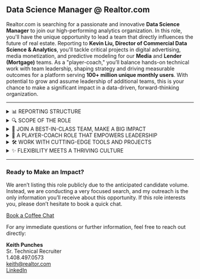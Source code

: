 ## Data Science Manager @ Realtor.com

Realtor.com is searching for a passionate and innovative **Data Science Manager** to join our high-performing analytics organization. In this role, you'll have the unique opportunity to lead a team that directly influences the future of real estate. Reporting to **Kevin Liu, Director of Commercial Data Science & Analytics**, you'll tackle critical projects in digital advertising, media monetization, and predictive modeling for our **Media** and **Lender (Mortgage)** teams. As a "player-coach," you’ll balance hands-on technical work with team leadership, shaping strategy and driving measurable outcomes for a platform serving **100+ million unique monthly users**. With potential to grow and assume leadership of additional teams, this is your chance to make a significant impact in a data-driven, forward-thinking organization.

---

<details>
  <summary>📊 REPORTING STRUCTURE</summary>
<br>
  
  **Who You Report To**  
  ⮡ This role reports directly to **Kevin Liu, Director of Commercial Data Science & Analytics**, and operates within Realtor.com’s **Data Science & Analytics organization**, strategically aligned under the **CFO**.  

  **Why It Matters**  
  ⮡ RDC aligns data science with financial strategy to drive high-impact decisions that optimize revenue and growth. With this structure, you’ll not only gain visibility but also work closely with stakeholders across marketing, product, and media teams to influence decisions at the highest level.
</details>

<details>
  <summary>🔍 SCOPE OF THE ROLE</summary>
  <br>

  **Initial Responsibilities**  
  ⮡ Lead the **Media** and **Lender (Mortgage)** teams, focusing on optimizing media spend through predictive modeling, improving monetization strategies, and leveraging advanced experimentation techniques like multi-armed bandit models.  

  **Potential for Growth**  
  ⮡ If you perform exceptionally, you may have the opportunity to expand your scope to include the **Marketing Data Science team**, working on exciting challenges like consumer segmentation, media mix modeling, and personalization at scale. RDC loves to grow talent, and this role has clear pathways for leadership development.
</details>

<details>
  <summary>🌟 JOIN A BEST-IN-CLASS TEAM, MAKE A BIG IMPACT</summary>
  <br>

  ⮡ Be part of a **respected and strategic analytics team** that directly drives decisions at Realtor.com. This isn’t a "data monkey" role—you’ll shape strategy and influence the future of a platform with **100+ million unique monthly users**. 🌍
  ⮡ Your work will drive real results in **engagement, revenue growth**, and innovation across sales, marketing, and product. **High visibility, high impact**—you’ll see your contributions make a difference. 🚀
  ⮡ Collaborate with data science leaders across Realtor.com to bring innovative solutions to problems in digital advertising and customer experience.
</details>

<details>
  <summary>🤝 A PLAYER-COACH ROLE THAT EMPOWERS LEADERSHIP</summary>
  <br>

  ⮡ Lead by example as a "player-coach." Mentor a talented team while staying hands-on with technical projects. 💻
  ⮡ You’ll manage high-caliber individual contributors like staff data scientists and analysts, while remaining deeply involved in key projects that matter.
  ⮡ Perfect for someone who loves **balancing leadership with innovation**. Whether you’re mentoring team members or building new solutions, your role will be pivotal in RDC’s success. 🌱
</details>

<details>
  <summary>🛠️ WORK WITH CUTTING-EDGE TOOLS AND PROJECTS</summary>
  <br>

  ⮡ Dive into exciting challenges like **dynamic pricing, predictive modeling, media monetization**, and customer segmentation.  
  ⮡ Use state-of-the-art tools like **Snowflake, Python, and Tableau** and work with advanced methodologies like **Bayesian A/B testing and multi-armed bandit models**. 🎯
  ⮡ Build scalable machine learning models that drive business value and establish MLOps pipelines for sustained model performance.
</details>

<details>
  <summary>✨ FLEXIBILITY MEETS A THRIVING CULTURE</summary>
  <br>

  ⮡ Join a company with a **data-driven culture** where your insights are valued and championed by executive leadership.  
  ⮡ Work in vibrant hubs like **Austin** or **Scottsdale**, with a hybrid setup that balances your career ambitions and personal life. ✨
  ⮡ Be part of a collaborative and innovative environment that values curiosity, teamwork, and high performance.
</details>

---

### Ready to Make an Impact?

We aren’t listing this role publicly due to the anticipated candidate volume. Instead, we are conducting a very focused search, and my outreach is the only information you’ll receive about this opportunity. If this role interests you, please don’t hesitate to book a quick chat.

[Book a Coffee Chat](https://calendly.com/keith-realtor-dot-com/ta-chat)

For any immediate questions or further information, feel free to reach out directly:

**Keith Punches**  
Sr. Technical Recruiter  
1.408.497.0573  
[keith@realtor.com](mailto:keith.punches.contractor@realtor.com)  
[LinkedIn](https://www.linkedin.com/in/keithpunches)  
